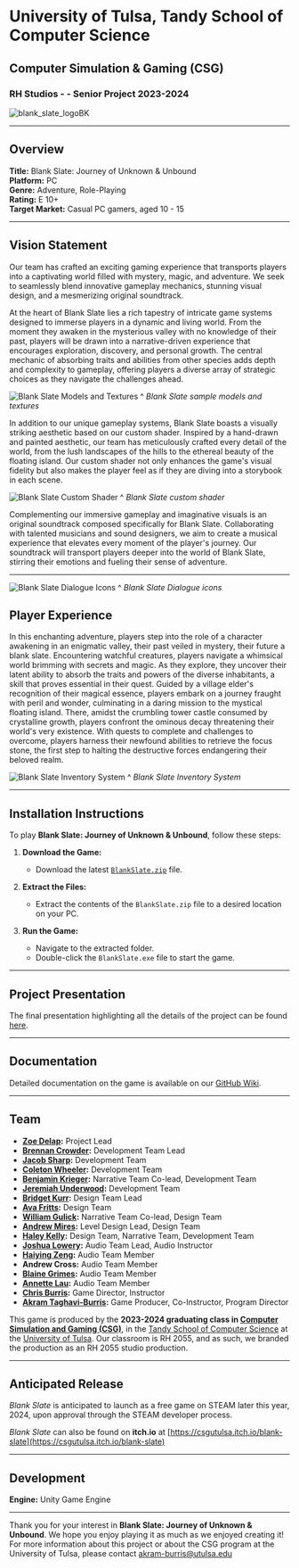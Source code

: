 # University of Tulsa, Tandy School of Computer Science
## Computer Simulation & Gaming (CSG) 
### RH Studios - - Senior Project 2023-2024
![blank_slate_logoBK](https://raw.githubusercontent.com/wiki/CSG-4013/23-24-Production-Wiki-Public/images/BlankSlate-Logo.png)

---

## Overview
**Title:** Blank Slate: Journey of Unknown & Unbound  
**Platform:** PC  
**Genre:** Adventure, Role-Playing  
**Rating:** E 10+  
**Target Market:** Casual PC gamers, aged 10 - 15

---

## Vision Statement
Our team has crafted an exciting gaming experience that transports players into a captivating world filled with mystery, magic, and adventure. We seek to seamlessly blend innovative gameplay mechanics, stunning visual design, and a mesmerizing original soundtrack.

At the heart of Blank Slate lies a rich tapestry of intricate game systems designed to immerse players in a dynamic and living world. From the moment they awaken in the mysterious valley with no knowledge of their past, players will be drawn into a narrative-driven experience that encourages exploration, discovery, and personal growth. The central mechanic of absorbing traits and abilities from other species adds depth and complexity to gameplay, offering players a diverse array of strategic choices as they navigate the challenges ahead.

![Blank Slate Models and Textures](https://github.com/CSG-4013/23-24-Production-Wiki-Public/blob/main/imgs/BlankSlate-Models-Textures.PNG)
^ *Blank Slate sample models and textures*

In addition to our unique gameplay systems, Blank Slate boasts a visually striking aesthetic based on our custom shader. Inspired by a hand-drawn and painted aesthetic, our team has meticulously crafted every detail of the world, from the lush landscapes of the hills to the ethereal beauty of the floating island. Our custom shader not only enhances the game's visual fidelity but also makes the player feel as if they are diving into a storybook in each scene.

![Blank Slate Custom Shader](https://github.com/CSG-4013/23-24-Production-Wiki-Public/blob/main/imgs/BlankSlate-Shader.png)
^ *Blank Slate custom shader*

Complementing our immersive gameplay and imaginative visuals is an original soundtrack composed specifically for Blank Slate. Collaborating with talented musicians and sound designers, we aim to create a musical experience that elevates every moment of the player's journey. Our soundtrack will transport players deeper into the world of Blank Slate, stirring their emotions and fueling their sense of adventure.

---
![Blank Slate Dialogue Icons](https://github.com/CSG-4013/23-24-Production-Wiki-Public/blob/main/imgs/BlankSlate-DialogueIcons.PNG)
^ *Blank Slate Dialogue icons*

## Player Experience
In this enchanting adventure, players step into the role of a character awakening in an enigmatic valley, their past veiled in mystery, their future a blank slate. Encountering watchful creatures, players navigate a whimsical world brimming with secrets and magic. As they explore, they uncover their latent ability to absorb the traits and powers of the diverse inhabitants, a skill that proves essential in their quest. Guided by a village elder's recognition of their magical essence, players embark on a journey fraught with peril and wonder, culminating in a daring mission to the mystical floating island. There, amidst the crumbling tower castle consumed by crystalline growth, players confront the ominous decay threatening their world's very existence. With quests to complete and challenges to overcome, players harness their newfound abilities to retrieve the focus stone, the first step to halting the destructive forces endangering their beloved realm.

![Blank Slate Inventory System](https://github.com/CSG-4013/23-24-Production-Wiki-Public/blob/main/imgs/BlankSlate-Inventory.png)
^ *Blank Slate Inventory System*

---

## Installation Instructions
To play **Blank Slate: Journey of Unknown & Unbound**, follow these steps:

1. **Download the Game:** 
   - Download the latest [`BlankSlate.zip`](https://github.com/CSG-4013/23-24-Production-Wiki-Public/blob/main/BlankSlateFinalBuild.zip) file.

2. **Extract the Files:**
   - Extract the contents of the `BlankSlate.zip` file to a desired location on your PC.

3. **Run the Game:**
   - Navigate to the extracted folder.
   - Double-click the `BlankSlate.exe` file to start the game.

---

## Project Presentation
The final presentation highlighting all the details of the project can be found [here](https://github.com/CSG-4013/23-24-Production-Wiki-Public/blob/main/BlankSlate-Prez-April2024.pptx).

---

## Documentation
Detailed documentation on the game is available on our [GitHub Wiki](https://github.com/CSG-4013/23-24-Production-Wiki-Public/wiki).

---

## Team
- **[Zoe Delap](https://www.linkedin.com/in/zoedelap/):** Project Lead
- **[Brennan Crowder](https://www.linkedin.com/in/brennan-crowder/):** Development Team Lead
- **[Jacob Sharp](https://www.linkedin.com/in/jacob-sharp-1195742b3/):** Development Team
- **[Coleton Wheeler](https://www.linkedin.com/in/coleton-wheeler/):** Development Team
- **[Benjamin Krieger](https://www.linkedin.com/in/benjamin-krieger-72708b201/):** Narrative Team Co-lead, Development Team
- **[Jeremiah Underwood](https://www.linkedin.com/in/jeremiah-underwood-840285189/):** Development Team
- **[Bridget Kurr](https://www.linkedin.com/in/bridget-kurr/):** Design Team Lead
- **[Ava Fritts](https://www.linkedin.com/in/avanfritts/):** Design Team
- **[William Gulick](https://www.linkedin.com/in/william-g-733a37126/):** Narrative Team Co-lead, Design Team
- **[Andrew Mires](https://www.linkedin.com/in/andrew-mires-704a18204/):** Level Design Lead, Design Team
- **[Haley Kelly](https://www.linkedin.com/in/haley-kelly-b278a51ba/):** Design Team, Narrative Team, Development Team
- **[Joshua Lowery](https://www.linkedin.com/in/joshua-lowery-974b9b307/):** Audio Team Lead, Audio Instructor
- **[Haiying Zeng](https://www.linkedin.com/in/haiying-zeng/):** Audio Team Member
- **Andrew Cross:** Audio Team Member
- **[Blaine Grimes](https://www.linkedin.com/in/blaine-grimes-940729224/):** Audio Team Member
- **[Annette Lau](https://www.linkedin.com/in/annette-lau-12a688255/):** Audio Team Member
- **[Chris Burris](https://www.linkedin.com/in/chris-burris-7abb22a5/):** Game Director, Instructor
- **[Akram Taghavi-Burris](https://www.linkedin.com/in/akram-taghavi-burris/):** Game Producer, Co-Instructor, Program Director


This game is produced by the **2023-2024 graduating class in [Computer Simulation and Gaming (CSG)](https://utulsa.edu/programs/computer-simulation-gaming/)**, in the [Tandy School of Computer Science](https://utulsa.edu/academics/engineering-computer-science/departments/computer-science/) at the [University of Tulsa](https://utulsa.edu/). Our classroom is RH 2055, and as such, we branded the production as an RH 2055 studio production.

---

## Anticipated Release
*Blank Slate* is anticipated to launch as a free game on STEAM later this year, 2024, upon approval through the STEAM developer process.

*Blank Slate* can also be found on **itch.io** at [https://csgutulsa.itch.io/blank-slate](https://csgutulsa.itch.io/blank-slate)

---

## Development
**Engine:** Unity Game Engine

---

Thank you for your interest in **Blank Slate: Journey of Unknown & Unbound**. We hope you enjoy playing it as much as we enjoyed creating it!
For more information about this project or about the CSG program at the University of Tulsa, please contact [akram-burris@utulsa.edu](mailto:akram-burris@utulsa.edu)
